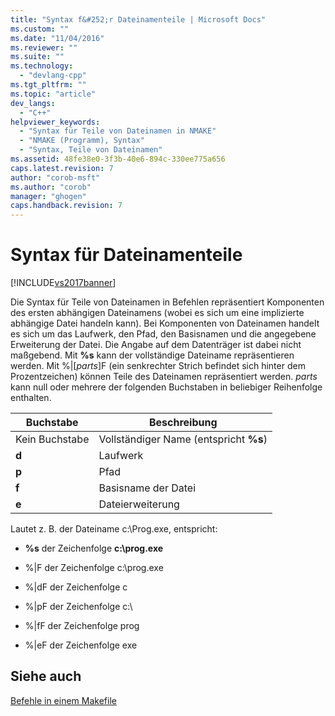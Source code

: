 ```yaml
---
title: "Syntax f&#252;r Dateinamenteile | Microsoft Docs"
ms.custom: ""
ms.date: "11/04/2016"
ms.reviewer: ""
ms.suite: ""
ms.technology: 
  - "devlang-cpp"
ms.tgt_pltfrm: ""
ms.topic: "article"
dev_langs: 
  - "C++"
helpviewer_keywords: 
  - "Syntax für Teile von Dateinamen in NMAKE"
  - "NMAKE (Programm), Syntax"
  - "Syntax, Teile von Dateinamen"
ms.assetid: 48fe38e0-3f3b-40e6-894c-330ee775a656
caps.latest.revision: 7
author: "corob-msft"
ms.author: "corob"
manager: "ghogen"
caps.handback.revision: 7
---
```

# Syntax f&#252;r Dateinamenteile
[!INCLUDE[vs2017banner](../assembler/inline/includes/vs2017banner.md)]

Die Syntax für Teile von Dateinamen in Befehlen repräsentiert Komponenten des ersten abhängigen Dateinamens \(wobei es sich um eine implizierte abhängige Datei handeln kann\).  Bei Komponenten von Dateinamen handelt es sich um das Laufwerk, den Pfad, den Basisnamen und die angegebene Erweiterung der Datei. Die Angabe auf dem Datenträger ist dabei nicht maßgebend.  Mit **%s** kann der vollständige Dateiname repräsentieren werden.  Mit %&#124;\[*parts*\]F \(ein senkrechter Strich befindet sich hinter dem Prozentzeichen\) können Teile des Dateinamen repräsentiert werden. *parts* kann null oder mehrere der folgenden Buchstaben in beliebiger Reihenfolge enthalten.  
  
|Buchstabe|**Beschreibung**|  
|---------------|----------------------|  
|Kein Buchstabe|Vollständiger Name \(entspricht **%s**\)|  
|**d**|Laufwerk|  
|**p**|Pfad|  
|**f**|Basisname der Datei|  
|**e**|Dateierweiterung|  
  
 Lautet z. B. der Dateiname c:\\Prog.exe, entspricht:  
  
-   **%s** der Zeichenfolge **c:\\prog.exe**  
  
-   %&#124;F der Zeichenfolge c:\\prog.exe  
  
-   %&#124;dF der Zeichenfolge c  
  
-   %&#124;pF der Zeichenfolge c:\\  
  
-   %&#124;fF der Zeichenfolge prog  
  
-   %&#124;eF der Zeichenfolge exe  
  
## Siehe auch  
 [Befehle in einem Makefile](../build/commands-in-a-makefile.md)